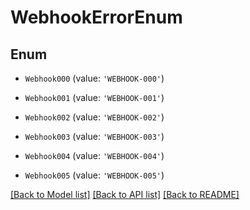 # WebhookErrorEnum


## Enum

* `Webhook000` (value: `'WEBHOOK-000'`)

* `Webhook001` (value: `'WEBHOOK-001'`)

* `Webhook002` (value: `'WEBHOOK-002'`)

* `Webhook003` (value: `'WEBHOOK-003'`)

* `Webhook004` (value: `'WEBHOOK-004'`)

* `Webhook005` (value: `'WEBHOOK-005'`)

[[Back to Model list]](../README.md#documentation-for-models) [[Back to API list]](../README.md#documentation-for-api-endpoints) [[Back to README]](../README.md)
